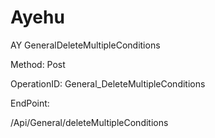 #     Ayehu


AY GeneralDeleteMultipleConditions

Method: Post

OperationID: General_DeleteMultipleConditions

EndPoint:

/Api/General/deleteMultipleConditions
